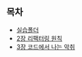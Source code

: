 ## 목차
- [실습폴더](project)
- [2장 리팩터링 원칙](2%EC%9E%A5%20%EB%A6%AC%ED%8C%A9%ED%84%B0%EB%A7%81%20%EC%9B%90%EC%B9%99.md)
- [3장 코드에서 나는 악취](3%EC%9E%A5%20%EC%BD%94%EB%93%9C%EC%97%90%EC%84%9C%20%EB%82%98%EB%8A%94%20%EC%95%85%EC%B7%A8.md)